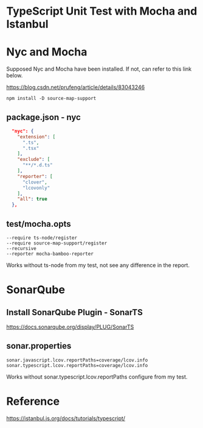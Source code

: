 TypeScript Unit Test with Mocha and Istanbul
====

# Nyc and Mocha
Supposed Nyc and Mocha have been installed. If not, can refer to this link below.

https://blog.csdn.net/prufeng/article/details/83043246

```
npm install -D source-map-support
```

## package.json - nyc
```json
  "nyc": {
    "extension": [
      ".ts",
      ".tsx"
    ],
    "exclude": [
      "**/*.d.ts"
    ],
    "reporter": [
      "clover",
      "lcovonly"
    ],
    "all": true  
  },
```

## test/mocha.opts
```
--require ts-node/register
--require source-map-support/register
--recursive
--reporter mocha-bamboo-reporter
```
Works without ts-node from my test, not see any difference in the report.

# SonarQube
## Install SonarQube Plugin - SonarTS
https://docs.sonarqube.org/display/PLUG/SonarTS

## sonar.properties
```
sonar.javascript.lcov.reportPaths=coverage/lcov.info
sonar.typescript.lcov.reportPaths=coverage/lcov.info
```
Works without sonar.typescript.lcov.reportPaths configure from my test. 

# Reference
https://istanbul.js.org/docs/tutorials/typescript/

